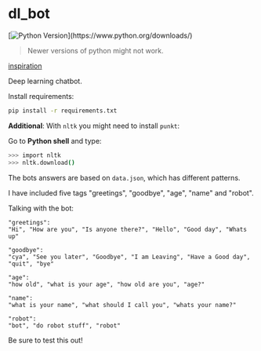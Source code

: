 # dl_bot

[![Python Version](https://img.shields.io/badge/python-3.6.1-brightgreen.svg?)](https://www.python.org/downloads/)

> Newer versions of python might not work.

[inspiration](https://www.youtube.com/watch?v=wypVcNIH6D4)

Deep learning chatbot.

Install requirements:

```sh
pip install -r requirements.txt
```

**Additional**: With `nltk` you might need to install `punkt`:

Go to **Python shell** and type:

```sh
>>> import nltk
>>> nltk.download()
```

The bots answers are based on `data.json`, which has different patterns.

I have included five tags "greetings", "goodbye", "age", "name" and "robot".

Talking with the bot:

```
"greetings":
"Hi", "How are you", "Is anyone there?", "Hello", "Good day", "Whats up"

"goodbye":
"cya", "See you later", "Goodbye", "I am Leaving", "Have a Good day", "quit", "bye"

"age":
"how old", "what is your age", "how old are you", "age?"

"name":
"what is your name", "what should I call you", "whats your name?"

"robot":
"bot", "do robot stuff", "robot"
```

Be sure to test this out!
